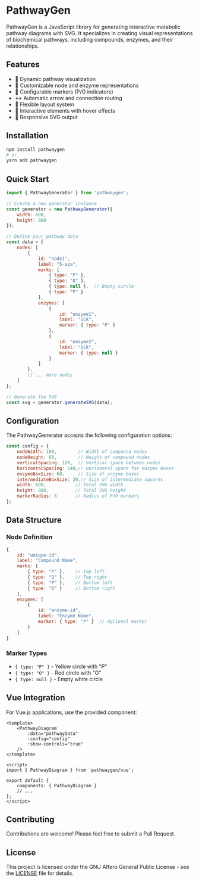 # PathwayGen

PathwayGen is a JavaScript library for generating interactive metabolic pathway diagrams with SVG. It specializes in creating visual representations of biochemical pathways, including compounds, enzymes, and their relationships.


## Features

- 🔄 Dynamic pathway visualization
- 🎯 Customizable node and enzyme representations
- 🎨 Configurable markers (P/O indicators)
- ↔️ Automatic arrow and connection routing
- 📐 Flexible layout system
- 🎯 Interactive elements with hover effects
- 📱 Responsive SVG output

## Installation

```bash
npm install pathwaygen
# or
yarn add pathwaygen
```

## Quick Start

```javascript
import { PathwayGenerator } from 'pathwaygen';

// Create a new generator instance
const generator = new PathwayGenerator({
    width: 600,
    height: 800
});

// Define your pathway data
const data = {
    nodes: [
        {
            id: "node1",
            label: "5-aza",
            marks: [
                { type: "P" },
                { type: "O" },
                { type: null },  // Empty circle
                { type: "P" }
            ],
            enzymes: [
                { 
                    id: "enzyme1", 
                    label: "UCK",
                    marker: { type: "P" }
                },
                { 
                    id: "enzyme2", 
                    label: "UCK",
                    marker: { type: null }
                }
            ]
        },
        // ... more nodes
    ]
};

// Generate the SVG
const svg = generator.generateSVG(data);
```

## Configuration

The PathwayGenerator accepts the following configuration options:

```javascript
const config = {
    nodeWidth: 180,        // Width of compound nodes
    nodeHeight: 60,        // Height of compound nodes
    verticalSpacing: 120,  // Vertical space between nodes
    horizontalSpacing: 140,// Horizontal space for enzyme boxes
    enzymeBoxSize: 60,     // Size of enzyme boxes
    intermediateBoxSize: 20,// Size of intermediate squares
    width: 600,           // Total SVG width
    height: 800,          // Total SVG height
    markerRadius: 8       // Radius of P/O markers
};
```

## Data Structure

### Node Definition
```javascript
{
    id: "unique-id",
    label: "Compound Name",
    marks: [
        { type: "P" },    // Top left
        { type: "O" },    // Top right
        { type: "P" },    // Bottom left
        { type: "O" }     // Bottom right
    ],
    enzymes: [
        {
            id: "enzyme-id",
            label: "Enzyme Name",
            marker: { type: "P" }  // Optional marker
        }
    ]
}
```

### Marker Types
- `{ type: "P" }` - Yellow circle with "P"
- `{ type: "O" }` - Red circle with "O"
- `{ type: null }` - Empty white circle

## Vue Integration

For Vue.js applications, use the provided component:

```vue
<template>
    <PathwayDiagram 
        :data="pathwayData"
        :config="config"
        :show-controls="true"
    />
</template>

<script>
import { PathwayDiagram } from 'pathwaygen/vue';

export default {
    components: { PathwayDiagram }
    // ...
};
</script>
```

## Contributing

Contributions are welcome! Please feel free to submit a Pull Request.

## License

This project is licensed under the GNU Affero General Public License - see the [LICENSE](https://github.com/HeartBioPortal/PathwayGen/blob/main/LICENCE) file for details.
